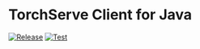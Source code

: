 # TorchServe Client for Java

[![Release](https://jitpack.io/v/tadayosi/torchserve-client-java.svg)](<https://jitpack.io/tadayosi/torchserve-client-java>)
[![Test](https://github.com/tadayosi/torchserve-client-java/actions/workflows/test.yml/badge.svg)](https://github.com/tadayosi/torchserve-client-java/actions/workflows/test.yml)
